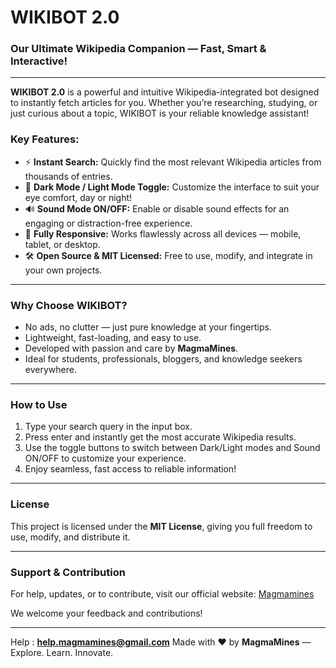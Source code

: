 # WIKIBOT 2.0 

### Our Ultimate Wikipedia Companion — Fast, Smart & Interactive!

---

**WIKIBOT 2.0** is a powerful and intuitive Wikipedia-integrated bot designed to instantly fetch articles for you. Whether you’re researching, studying, or just curious about a topic, WIKIBOT is your reliable knowledge assistant!

### Key Features:

* ⚡ **Instant Search:** Quickly find the most relevant Wikipedia articles from thousands of entries.
* 🌙 **Dark Mode / Light Mode Toggle:** Customize the interface to suit your eye comfort, day or night!
* 🔊 **Sound Mode ON/OFF:** Enable or disable sound effects for an engaging or distraction-free experience.
* 📱 **Fully Responsive:** Works flawlessly across all devices — mobile, tablet, or desktop.
* 🛠️ **Open Source & MIT Licensed:** Free to use, modify, and integrate in your own projects.

---

### Why Choose WIKIBOT?

* No ads, no clutter — just pure knowledge at your fingertips.
* Lightweight, fast-loading, and easy to use.
* Developed with passion and care by **MagmaMines**.
* Ideal for students, professionals, bloggers, and knowledge seekers everywhere.

---

### How to Use

1. Type your search query in the input box.
2. Press enter and instantly get the most accurate Wikipedia results.
3. Use the toggle buttons to switch between Dark/Light modes and Sound ON/OFF to customize your experience.
4. Enjoy seamless, fast access to reliable information!

---

### License

This project is licensed under the **MIT License**, giving you full freedom to use, modify, and distribute it.

---

### Support & Contribution

For help, updates, or to contribute, visit our official website:
[Magmamines](https://magmamines.wordpress.com/)

We welcome your feedback and contributions!

---
Help : **help.magmamines@gmail.com**
Made with ❤️ by **MagmaMines** — Explore. Learn. Innovate.
